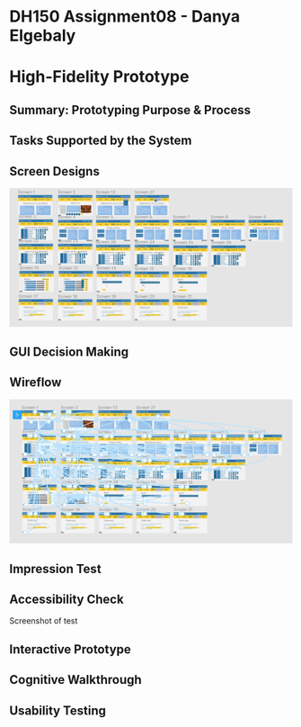 # DH150 Assignment08 - Danya Elgebaly
# High-Fidelity Prototype

## Summary: Prototyping Purpose & Process

## Tasks Supported by the System

## Screen Designs

![Screens](Screens.png)

## GUI Decision Making

## Wireflow

![Wireflow](Wireflow.png)

## Impression Test

## Accessibility Check

Screenshot of test

## Interactive Prototype

## Cognitive Walkthrough

## Usability Testing
